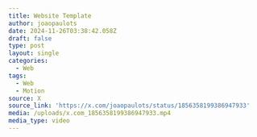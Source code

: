 ```yaml
---
title: Website Template
author: joaopaulots
date: 2024-11-26T03:38:42.058Z
draft: false
type: post
layout: single
categories:
  - Web
tags:
  - Web
  - Motion
source: X
source_link: 'https://x.com/joaopaulots/status/1856358199386947933'
media: /uploads/x.com_1856358199386947933.mp4
media_type: video
---
```


